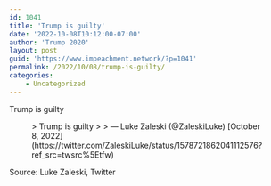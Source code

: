 ```yaml
---
id: 1041
title: 'Trump is guilty'
date: '2022-10-08T10:12:00-07:00'
author: 'Trump 2020'
layout: post
guid: 'https://www.impeachment.network/?p=1041'
permalink: /2022/10/08/trump-is-guilty/
categories:
    - Uncategorized
---
```


Trump is guilty

<figure class="wp-block-embed is-type-rich is-provider-twitter wp-block-embed-twitter"><div class="wp-block-embed__wrapper">> Trump is guilty
> 
> — Luke Zaleski (@ZaleskiLuke) [October 8, 2022](https://twitter.com/ZaleskiLuke/status/1578721862041112576?ref_src=twsrc%5Etfw)

<script async="" charset="utf-8" src="https://platform.twitter.com/widgets.js"></script></div></figure>Source: Luke Zaleski, Twitter